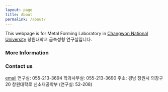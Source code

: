 ```yaml
---
layout: page
title: About
permalink: /about/
---
```


This webpage is for Metal Forming Laboratory in [Changwon National University](http://www.changwon.ac.kr)
창원대학교 금속성형 연구실입니다.

### More Information

### Contact us
[email](mailto:yjeong@changwon.ac.kr)
연구실: 055-213-3694
학과사무실: 055-213-3690
주소: 경남 창원시 의창구 20 창원대학로 신소재공학부 (연구실: 52-208)

